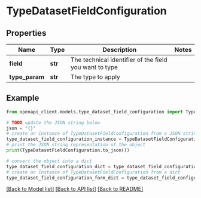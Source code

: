 # TypeDatasetFieldConfiguration


## Properties

Name | Type | Description | Notes
------------ | ------------- | ------------- | -------------
**field** | **str** | The technical identifier of the field you want to type | 
**type_param** | **str** | The type to apply | 

## Example

```python
from openapi_client.models.type_dataset_field_configuration import TypeDatasetFieldConfiguration

# TODO update the JSON string below
json = "{}"
# create an instance of TypeDatasetFieldConfiguration from a JSON string
type_dataset_field_configuration_instance = TypeDatasetFieldConfiguration.from_json(json)
# print the JSON string representation of the object
print(TypeDatasetFieldConfiguration.to_json())

# convert the object into a dict
type_dataset_field_configuration_dict = type_dataset_field_configuration_instance.to_dict()
# create an instance of TypeDatasetFieldConfiguration from a dict
type_dataset_field_configuration_form_dict = type_dataset_field_configuration.from_dict(type_dataset_field_configuration_dict)
```
[[Back to Model list]](../README.md#documentation-for-models) [[Back to API list]](../README.md#documentation-for-api-endpoints) [[Back to README]](../README.md)



